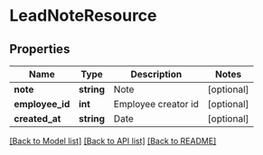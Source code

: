 # LeadNoteResource

## Properties
Name | Type | Description | Notes
------------ | ------------- | ------------- | -------------
**note** | **string** | Note | [optional] 
**employee_id** | **int** | Employee creator id | [optional] 
**created_at** | **string** | Date | [optional] 

[[Back to Model list]](../README.md#documentation-for-models) [[Back to API list]](../README.md#documentation-for-api-endpoints) [[Back to README]](../README.md)


